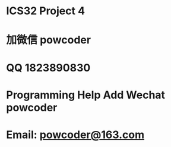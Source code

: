 # ICS32 Project 4
# 加微信 powcoder

# QQ 1823890830

# Programming Help Add Wechat powcoder

# Email: powcoder@163.com

